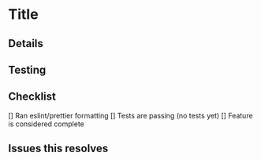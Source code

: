 <!-- **IMPORTANT: Please do not create a Pull Request without creating an issue first.** -->
<!-- *Any change may need to be discussed before proceeding. Failure to do so may result in the rejection of the pull request.* -->
# Title
<!-- List the short description -->

## Details
<!-- How does this pr solve the listed issues -->
<!-- Example: When "Adding a function to do X", explain why it is necessary to have a way to do X. -->

## Testing
<!-- Please list all the ways you tested after your changes for easy verification -->

## Checklist
[] Ran eslint/prettier formatting
[] Tests are passing (no tests yet)
[] Feature is considered complete

## Issues this resolves
<!-- simply add a `fixes #NUMBER` or `closes #NUMBER`  -->